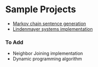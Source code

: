 # Sample Projects
* [Markov chain sentence generation](./et-cetera/markov_chain_sentences.html)
* [Lindenmayer systems implementation](./et-cetera/lindenmayer_2d.html)

### To Add
* Neighbor Joining implementation
* Dynamic programming algorithm
